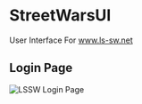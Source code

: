# StreetWarsUI
User Interface For www.ls-sw.net
## Login Page
![LSSW Login Page](https://i.imgur.com/tYRvIrv.png "Login Page")
